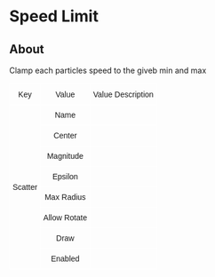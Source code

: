 # Speed Limit

## About

Clamp each particles speed to the giveb min and max

<style type="text/css">
.tg  {border-collapse:collapse;border-spacing:0;}
.tg td{border-color:black;border-style:solid;border-width:1px;font-family:Arial, sans-serif;font-size:14px;
  overflow:hidden;padding:10px 5px;word-break:normal;}
.tg th{border-color:black;border-style:solid;border-width:1px;font-family:Arial, sans-serif;font-size:14px;
  font-weight:normal;overflow:hidden;padding:10px 5px;word-break:normal;}
.tg .tg-v0mg{border-color:#ffffff;text-align:center;vertical-align:middle}
</style>
<table class="tg"><thead>
  <tr>
    <th class="tg-v0mg">Key</th>
    <th class="tg-v0mg">Value</th>
    <th class="tg-v0mg">Value Description</th>
  </tr></thead>
<tbody>
  <tr>
    <td class="tg-v0mg" rowspan="8">Scatter</td>
    <td class="tg-v0mg">Name</td>
    <td class="tg-v0mg"></td>
  </tr>
  <tr>
    <td class="tg-v0mg">Center</td>
    <td class="tg-v0mg"></td>
  </tr>
  <tr>
    <td class="tg-v0mg">Magnitude</td>
    <td class="tg-v0mg"></td>
  </tr>
  <tr>
    <td class="tg-v0mg">Epsilon</td>
    <td class="tg-v0mg"></td>
  </tr>
  <tr>
    <td class="tg-v0mg">Max Radius</td>
    <td class="tg-v0mg"></td>
  </tr>
  <tr>
    <td class="tg-v0mg">Allow Rotate</td>
    <td class="tg-v0mg"></td>
  </tr>
  <tr>
    <td class="tg-v0mg">Draw</td>
    <td class="tg-v0mg"></td>
  </tr>
  <tr>
    <td class="tg-v0mg">Enabled</td>
    <td class="tg-v0mg"></td>
  </tr>
</tbody>
</table>